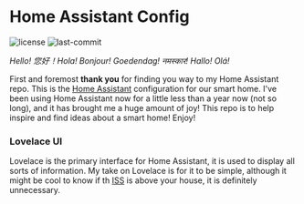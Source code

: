# Home Assistant Config 
![license](https://img.shields.io/github/license/N-l1/home-assistant-config?style=flat-square) ![last-commit](https://img.shields.io/github/last-commit/N-l1/home-assistant-config?logo=Me&style=flat-square)

*Hello! 您好！Hola! Bonjour! Goedendag! नमस्कार! Hallo! Olá!*

First and foremost **thank you** for finding you way to my Home Assistant repo. This is the [Home Assistant](https://github.com/home-assistant/home-assistant) configuration for our smart home. I've been using Home Assistant now for a little less than a year now (not so long), and it has brought me a huge amount of joy! This repo is to help inspire and find ideas about a smart home! Enjoy! 

### Lovelace UI
Lovelace is the primary interface for Home Assistant, it is used to display all sorts of information. My take on Lovelace is for it to be simple, although it might be cool to know if th [ISS](https://www.home-assistant.io/integrations/iss/) is above your house, it is definitely unnecessary. 
